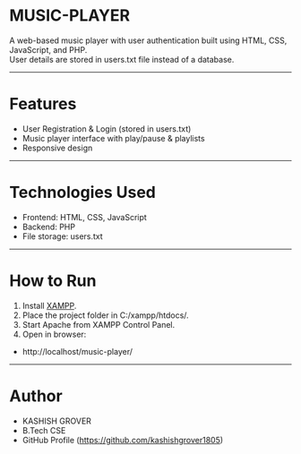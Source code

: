 # MUSIC-PLAYER
A web-based music player with user authentication built using HTML, CSS, JavaScript, and PHP.  
User details are stored in users.txt file instead of a database.  

---

# Features
- User Registration & Login (stored in users.txt)  
- Music player interface with play/pause & playlists  
- Responsive design  

---

# Technologies Used
- Frontend: HTML, CSS, JavaScript  
- Backend: PHP  
- File storage: users.txt  

---

# How to Run
1. Install [XAMPP](https://www.apachefriends.org/).  
2. Place the project folder in C:/xampp/htdocs/.  
3. Start Apache from XAMPP Control Panel.  
4. Open in browser:  
- http://localhost/music-player/

---

# Author 
- KASHISH GROVER
- B.Tech CSE
- GitHub Profile (https://github.com/kashishgrover1805)
